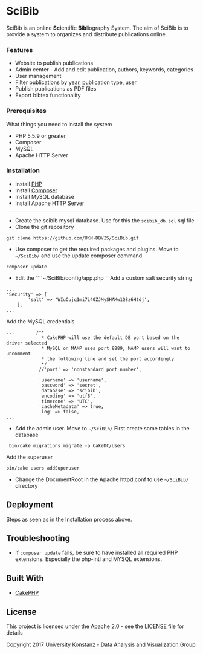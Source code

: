 # SciBib

SciBib is an online **Sci**entific **Bib**liography System. The aim of SciBib is to provide a system to organizes and distribute publications online. 

### Features

- Website to publish publications 
- Admin center - Add and edit publication, authors, keywords, categories 
- User management
- Filter publications by year, publication type, user 
- Publish publications as PDF files 
- Export bibtex functionality 

### Prerequisites

 What things you need to install the system

 - PHP 5.5.9 or greater 
 - Composer
 - MySQL 
 - Apache HTTP Server


### Installation

 - Install [PHP](http://php.net/manual/de/install.php)
 - Install [Composer](https://getcomposer.org/download/)
 - Install MySQL database 
 - Install Apache HTTP Server
 
----------
 - Create the scibib mysql database. 
 Use for this the ```scibib_db.sql``` sql file
 - Clone the git repository
```
git clone https://github.com/UKN-DBVIS/SciBib.git
```
 - Use composer to get the required packages and plugins.
 Move to ```~/SciBib/``` and use the update composer command
```
composer update
```
 - Edit the ````~/SciBib/config/app.php `` 
 Add a custom salt security string 
```
...
'Security' => [
        'salt' => 'WIuOujq1mi7i40ZJMySHAMw1Q8z6Htdj',
    ],
...
```
Add the MySQL credentials
```
...        /**
             * CakePHP will use the default DB port based on the driver selected
             * MySQL on MAMP uses port 8889, MAMP users will want to uncomment
             * the following line and set the port accordingly
             */
            //'port' => 'nonstandard_port_number',
            
            'username' => 'username',
            'password' => 'secret',
            'database' => 'scibib',
            'encoding' => 'utf8',
            'timezone' => 'UTC',
            'cacheMetadata' => true,
            'log' => false,
...
```
 - Add the admin user. Move to ``` ~/SciBib/ ``` 
First create some tables in the database
```
 bin/cake migrations migrate -p CakeDC/Users
```
Add the superuser
```
bin/cake users addSuperuser
```
- Change the DocumentRoot in the Apache httpd.conf to use ```~/SciBib/``` directory 


## Deployment

Steps as seen as in the Installation process above.

## Troubleshooting

- If ```composer update``` fails, be sure to have installed all required PHP extensions. 
  Especially the php-intl and MYSQL extensions. 


## Built With

* [CakePHP](https://github.com/cakephp/cakephp)


## License

This project is licensed under the Apache 2.0 - see the [LICENSE](LICENSE) file for details

Copyright 2017 [University Konstanz -  Data Analysis and Visualization Group](https://www.vis.uni-konstanz.de/)
